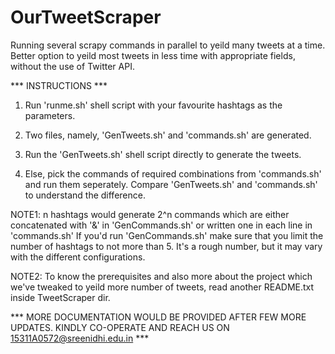 # OurTweetScraper
Running several scrapy commands in parallel to yeild many tweets at a time. Better option to yeild most tweets in less time with appropriate fields, without the use of Twitter API.

*** INSTRUCTIONS ***

1. Run 'runme.sh' shell script with your favourite hashtags as the parameters.

2. Two files, namely, 'GenTweets.sh' and 'commands.sh' are generated.

3. Run the 'GenTweets.sh' shell script directly to generate the tweets.

4. Else, pick the commands of required combinations from 'commands.sh' and run them seperately. Compare 'GenTweets.sh' and 'commands.sh' to understand the difference.

NOTE1: n hashtags would generate 2^n commands which are either concatenated with '&' in 'GenCommands.sh' or written one in each line in 'commands.sh'
If you'd run 'GenCommands.sh' make sure that you limit the number of hashtags to not more than 5. It's a rough number, but it may vary with the different configurations.

NOTE2: To know the prerequisites and also more about the project which we've tweaked to yeild more number of tweets, read another README.txt inside TweetScraper dir.

*** MORE DOCUMENTATION WOULD BE PROVIDED AFTER FEW MORE UPDATES. KINDLY CO-OPERATE AND REACH US ON 15311A0572@sreenidhi.edu.in ***
